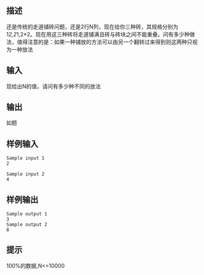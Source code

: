 ## 描述


还是传统的走道铺砖问题，还是2行N列，现在给你三种砖，其规格分别为1*2,2*1,2*2。现在用这三种砖将走道铺满且砖与砖块之间不能重叠。问有多少种做法，值得注意的是：如果一种铺放的方法可以由另一个翻转过来得到则这两种只视为一种放法

## 输入


现给出N的值，请问有多少种不同的放法 

## 输出


如题

## 样例输入


```
Sample input 1
2

Sample input 2
4
```


## 样例输出


```
Sample output 1
3
Sample output 2
8
```


## 提示


100%的数据,N<=10000

